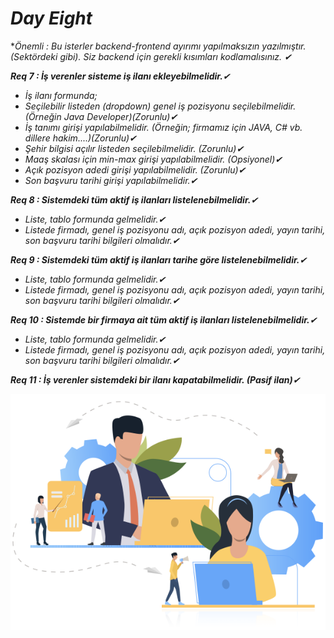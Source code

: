 # *Day Eight*

**Önemli : Bu isterler backend-frontend ayırımı yapılmaksızın yazılmıştır. (Sektördeki gibi). Siz backend için gerekli kısımları kodlamalısınız. ✔*

***Req 7 : İş verenler sisteme iş ilanı ekleyebilmelidir.**✔*

- *İş ilanı formunda;*
- *Seçilebilir listeden (dropdown) genel iş pozisyonu seçilebilmelidir.(Örneğin Java Developer)(Zorunlu)✔*
- *İş tanımı girişi yapılabilmelidir. (Örneğin; firmamız için JAVA, C# vb. dillere hakim....)(Zorunlu)✔*
- *Şehir bilgisi açılır listeden seçilebilmelidir. (Zorunlu)✔*
- *Maaş skalası için min-max girişi yapılabilmelidir. (Opsiyonel)✔*
- *Açık pozisyon adedi girişi yapılabilmelidir. (Zorunlu)✔*
- *Son başvuru tarihi girişi yapılabilmelidir.✔*

***Req 8 : Sistemdeki tüm aktif iş ilanları listelenebilmelidir.**✔*

- *Liste, tablo formunda gelmelidir.✔*
- *Listede firmadı, genel iş pozisyonu adı, açık pozisyon adedi, yayın tarihi, son başvuru tarihi bilgileri olmalıdır.✔*

***Req 9 : Sistemdeki tüm aktif iş ilanları tarihe göre listelenebilmelidir.**✔*

- *Liste, tablo formunda gelmelidir.✔*
- *Listede firmadı, genel iş pozisyonu adı, açık pozisyon adedi, yayın tarihi, son başvuru tarihi bilgileri olmalıdır.✔*

***Req 10 : Sistemde bir firmaya ait tüm aktif iş ilanları listelenebilmelidir.**✔*

- *Liste, tablo formunda gelmelidir.✔*
- *Listede firmadı, genel iş pozisyonu adı, açık pozisyon adedi, yayın tarihi, son başvuru tarihi bilgileri olmalıdır.✔*

***Req 11 : İş verenler sistemdeki bir ilanı kapatabilmelidir. (Pasif ilan)**✔*

![hrmssssss](../images/hrmssssss.png)



